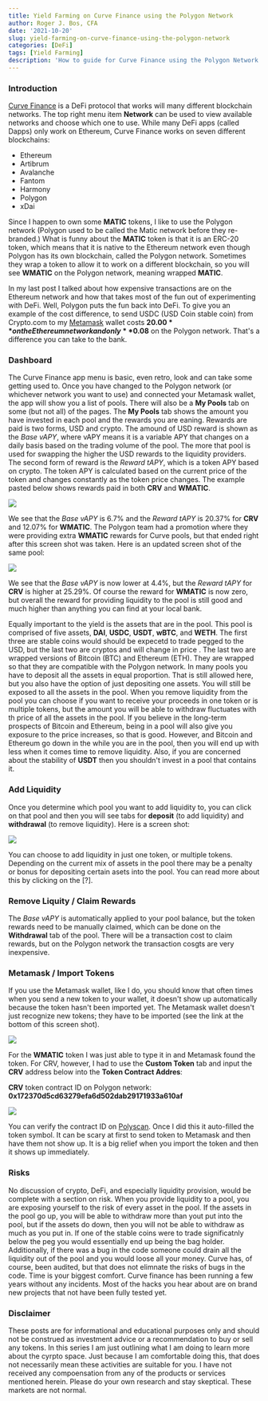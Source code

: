 ```yaml
---
title: Yield Farming on Curve Finance using the Polygon Network
author: Roger J. Bos, CFA
date: '2021-10-20'
slug: yield-farming-on-curve-finance-using-the-polygon-network
categories: [DeFi]
tags: [Yield Farming]
description: 'How to guide for Curve Finance using the Polygon Network'
---
```


### Introduction ###

[Curve Finance](https://curve.fi/) is a DeFi protocol that works will many different blockchain networks.  The top right menu item __Network__ can be used to view available networks and choose which one to use.  While many DeFi apps (called Dapps) only work on Ethereum, Curve Finance works on seven different blockchains:
- Ethereum
- Artibrum
- Avalanche
- Fantom
- Harmony
- Polygon
- xDai

Since I happen to own some **MATIC** tokens, I like to use the Polygon network (Polygon used to be called the Matic network before they re-branded.)  What is funny about the **MATIC** token is that it is an ERC-20 token, which means that it is native to the Ethereum network even though Polygon has its own blockchain, called the Polygon network.  Sometimes they wrap a token to allow it to work on a different blockchain, so you will see **WMATIC** on the Polygon network, meaning wrapped **MATIC**.

In my last post I talked about how expensive transactions are on the Ethereum network and how that takes most of the fun out of experimenting with DeFi.  Well, Polygon puts the fun back into DeFi.  To give you an example of the cost difference, to send USDC (USD Coin stable coin) from Crypto.com to my [Metamask](https://chrome.google.com/webstore/detail/metamask/nkbihfbeogaeaoehlefnkodbefgpgknn?hl=en) wallet costs **$20.00** on the Ethereum network and only **$0.08** on the Polygon network.  That's a difference you can take to the bank.

### Dashboard ###

The Curve Finance app menu is basic, even retro, look and can take some getting used to.  Once you have changed to the Polygon network (or whichever network you want to use) and connected your Metamask wallet, the app will show you a list of pools.  There will also be a __My Pools__ tab on some (but not all) of the pages.  The __My Pools__ tab shows the amount you have invested in each pool and the rewards you are eaning.  Rewards are paid is two forms, USD and crypto.  The amound of USD reward is shown as the *Base vAPY*, where vAPY means it is a variable APY that changes on a daily basis based on the trading volume of the pool.  The more that pool is used for swapping the higher the USD rewards to the liquidity providers.  The second form of reward is the *Reward tAPY*, which is a token APY based on crypto.  The token APY is calculated based on the current price of the token and changes constantly as the token price changes.  The example pasted below shows rewards paid in both **CRV** and **WMATIC**.  

![](/img/curve_dashboard.png)

We see that the *Base vAPY* is 6.7% and the *Reward tAPY* is 20.37% for **CRV** and 12.07% for **WMATIC**.  The Polygon team had a promotion where they were providing extra **WMATIC** rewards for Curve pools, but that ended right after this screen shot was taken.  Here is an updated screen shot of the same pool:

![](/img/curve_dashboard2.png)

We see that the *Base vAPY* is now lower at 4.4%, but the *Reward tAPY* for **CRV** is higher at 25.29%.  Of course the reward for **WMATIC** is now zero, but overall the reward for providing liquidity to the pool is still good and much higher than anything you can find at your local bank.

Equally important to the yield is the assets that are in the pool.  This pool is comprised of five assets, **DAI**, **USDC**, **USDT**, **wBTC**, and **WETH**.  The first three are stable coins would should be expecetd to trade pegged to the USD, but the last two are cryptos and will change in price .  The last two are wrapped versions of Bitcoin (BTC) and Ethereum (ETH).  They are wrapped so that they are compatible with the Polygon network.  In many pools you have to deposit all the assets in equal proportion.  That is still allowed here, but you also have the option of just depositing one assets.  You will still be exposed to all the assets in the pool.  When you remove liquidity from the pool you can choose if you want to receive your proceeds in one token or is multiple tokens, but the amount you will be able to withdraw fluctuates with th price of all the assets in the pool.  If you believe in the long-term prospects of Bitcoin and Ethereum, being in a pool will also give you exposure to the price increases, so that is good.  However, and Bitcoin and Ethereum go down in the while you are in the pool, then you will end up with less when it comes time to remove liquidity.  Also, if you are concerned about the stability of **USDT** then you shouldn't invest in a pool that contains it.

### Add Liquidity ###

Once you determine which pool you want to add liquidity to, you can click on that pool and then you will see tabs for __deposit__ (to add liquidity) and __withdrawal__ (to remove liquidity).  Here is a screen shot:

![](/img/curve_add_liquidity.png)

You can choose to add liquidity in just one token, or multiple tokens.  Depending on the current mix of assets in the pool there may be a penalty or bonus for depositing certain asets into the pool.  You can read more about this by clicking on the [?].

### Remove Liquity / Claim Rewards ###

The *Base vAPY* is automatically applied to your pool balance, but the token rewards need to be manually claimed, which can be done on the __Withdrawal__ tab of the pool.  There will be a transaction cost to claim rewards, but on the Polygon network the transaction cosgts are very inexpensive.  

### Metamask / Import Tokens ###

If you use the Metamask wallet, like I do, you should know that often times when you send a new token to your wallet, it doesn't show up automatically because the token hasn't been imported yet.  The Metamask wallet doesn't just recognize new tokens; they have to be imported (see the link at the bottom of this screen shot).

![](/img/metamask_1.png)

For the **WMATIC** token I was just able to type it in and Metamask found the token.  For CRV, however, I had to use the __Custom Token__ tab and input the **CRV** address below into the __Token Contract Addres__:

**CRV** token contract ID on Polygon network: __0x172370d5cd63279efa6d502dab29171933a610af__

![](/img/metamask_2.png)

You can verify the contract ID on [Polyscan](https://polygonscan.com/token/0x172370d5cd63279efa6d502dab29171933a610af).  Once I did this it auto-filled the token symbol.  It can be scary at first to send token to Metamask and then have them not show up.  It is a big relief when you import the token and then it shows up immediately.

### Risks ###

No discussion of crypto, DeFi, and especially liquidity provision, would be complete with a section on risk.   When you provide liquidity to a pool, you are exposing yourself to the risk of every asset in the pool.  If the assets in the pool go up, you will be able to withdraw more than yout put into the pool, but if the assets do down, then you will not be able to withdraw as much as you put in.  If one of the stable coins were to trade significatnly below the peg you would essentially end up being the bag holder.  Additionally, if there was a bug in the code someone could drain all the liquidity out of the pool and you would loose all your money.  Curve has, of course, been audited, but that does not elimnate the risks of bugs in the code.  Time is your biggest comfort.  Curve finance has been running a few years without any incidents.  Most of the hacks you hear about are on brand new projects that not have been fully tested yet.

### Disclaimer ###

These posts are for informational and educational purposes only and should not be construed as investment advice or a recommendation to buy or sell any tokens.  In this series I am just outlining what I am doing to learn more about the cyrpto space.  Just because I am comfortable doing this, that does not necessarily mean these activities are suitable for you.  I have not received any compoensation from any of the products or services mentioned herein.  Please do your own research and stay skeptical.  These markets are not normal.
